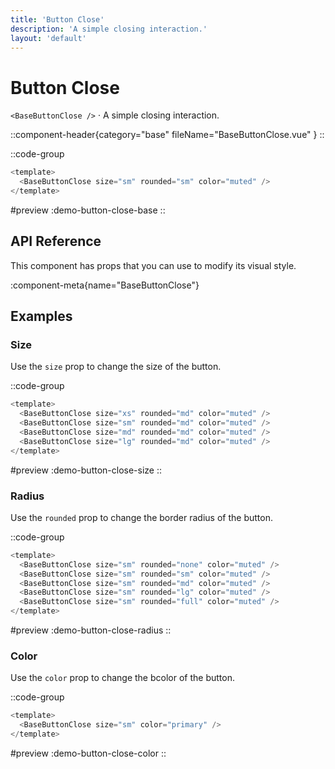 ```yaml
---
title: 'Button Close'
description: 'A simple closing interaction.'
layout: 'default'
---
```


# Button Close

`<BaseButtonClose />` · A simple closing interaction.

::component-header{category="base" fileName="BaseButtonClose.vue" }
::

::code-group

```js [DemoButtonCloseBase.vue]
<template>
  <BaseButtonClose size="sm" rounded="sm" color="muted" />
</template>
```

#preview
:demo-button-close-base
::

## API Reference

This component has props that you can use to modify its visual style.

:component-meta{name="BaseButtonClose"}

## Examples

### Size

Use the `size` prop to change the size of the button.

::code-group

```js [DemoButtonCloseSize.vue]
<template>
  <BaseButtonClose size="xs" rounded="md" color="muted" />
  <BaseButtonClose size="sm" rounded="md" color="muted" />
  <BaseButtonClose size="md" rounded="md" color="muted" />
  <BaseButtonClose size="lg" rounded="md" color="muted" />
</template>
```

#preview
:demo-button-close-size
::

### Radius

Use the `rounded` prop to change the border radius of the button.

::code-group

```js [DemoButtonCloseRadius.vue]
<template>
  <BaseButtonClose size="sm" rounded="none" color="muted" />
  <BaseButtonClose size="sm" rounded="sm" color="muted" />
  <BaseButtonClose size="sm" rounded="md" color="muted" />
  <BaseButtonClose size="sm" rounded="lg" color="muted" />
  <BaseButtonClose size="sm" rounded="full" color="muted" />
</template>
```

#preview
:demo-button-close-radius
::

### Color

Use the `color` prop to change the bcolor of the button.

::code-group

```js [DemoButtonCloseColor.vue]
<template>
  <BaseButtonClose size="sm" color="primary" />
</template>
```

#preview
:demo-button-close-color
::